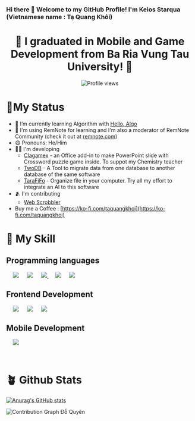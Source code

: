 ### Hi there 👋 Welcome to my GitHub Profile! I'm Keios Starqua (Vietnamese name : Tạ Quang Khôi)

<h1 align="center"> 🔭 I graduated in Mobile and Game Development from Ba Ria Vung Tau University! 👋 </h1>

<!-- count from Mar 21, 2022 -->
<div align = "center">

![Profile views](https://komarev.com/ghpvc/?username=taquangkhoi)

</div>

# 🤘My Status

- 🌱 I’m currently learning Algorithm with [Hello, Algo](https://www.hello-algo.com)
- 📝 I'm using RemNote for learning and I'm also a moderator of RemNote Community (check it out at [remnote.com](https://www.remnote.com/))
- 😄 Pronouns: He/Him
- 👨‍💻 I'm developing
  - [Clagamex](https://github.com/TaQuangKhoi/Clagamex) - an Office add-in to make PowerPoint slide with Crossword puzzle game inside. To suppot my Chemistry teacher  
  - [TwoDB](https://github.com/TaQuangKhoi/twodb) - A Tool to migrate data from one database to another database of the same software
  - [TaraFiFo](https://github.com/TaQuangKhoi/TaraFiFo) - Organize file in your computer. Try all my effort to integrate an AI to this software
- 🫂 I'm contributing
  - [Web Scrobbler](https://github.com/web-scrobbler/web-scrobbler)
- Buy me a Coffee : [https://ko-fi.com/taquangkhoi](https://ko-fi.com/taquangkhoi)

# 🥰 My Skill

## Programming languages

<p align="left">
	&emsp;
	<!-- JavaScript -->
	<img src="https://img.shields.io/badge/javascript%20-%23323330.svg?&style=for-the-badge&logo=javascript&logoColor=%23F7DF1E"/>
	&emsp;
	<!-- Java -->
	<img src="https://img.shields.io/badge/java-%23ED8B00.svg?&style=for-the-badge&logo=java&logoColor=white"/>
	&emsp;
	<!-- PHP 
	<img src="https://img.shields.io/badge/php-%23777BB4.svg?&style=for-the-badge&logo=php&logoColor=white"/>
	-->
	<!-- PyThon -->
	<a href="https://www.python.org/" target="_blank">
	  <img src="https://img.shields.io/badge/python%20-%2314354C.svg?&style=for-the-badge&logo=python&logoColor=white"/>
	</a>
	&emsp;
	<!-- C
	<img src="https://img.shields.io/badge/c%20-%2300599C.svg?&style=for-the-badge&logo=c&logoColor=white"/>
	-->
	<!-- C++ 
	<img src="https://img.shields.io/badge/c++%20-%2300599C.svg?&style=for-the-badge&logo=c%2B%2B&ogoColor=white"/>
	&emsp;
	-->
	<!-- C# -->
	<img src="https://img.shields.io/badge/c%23%20-%23239120.svg?&style=for-the-badge&logo=c-sharp&logoColor=white"/>
 	&emsp;
	<!-- Apache Groovy -->
	<img src="https://img.shields.io/badge/Apache%20Groovy-4298B8.svg?style=for-the-badge&logo=Apache+Groovy&logoColor=white"/>
 	&emsp;
</p>

## Frontend Development

<p align="left"> 
  &emsp;
  <!-- HTML 5 -->
	<img src="https://img.shields.io/badge/html5%20-%23E34F26.svg?&style=for-the-badge&logo=html5&logoColor=white"/>  
  &emsp;
  <!-- CSS -->
	<img src="https://img.shields.io/badge/css3%20-%231572B6.svg?&style=for-the-badge&logo=css3&logoColor=white"/>
  &emsp;
  <!-- Bootstrap 
  <img src="https://img.shields.io/badge/bootstrap%20-%23563D7C.svg?&style=for-the-badge&logo=bootstrap&logoColor=white"/>
  &emsp;
  -->
  <!-- Angular 
  <img src="https://img.shields.io/badge/angular%20-%23DD0031.svg?&style=for-the-badge&logo=angular&logoColor=white"/>
  &emsp;
  -->
  <!-- React -->
  <img src="https://img.shields.io/badge/react-%2320232a.svg?style=for-the-badge&logo=react&logoColor=%2361DAFB"/>
  &emsp;
  <!-- WordPress
  <img src="https://img.shields.io/badge/WordPress-%23117AC9.svg?style=for-the-badge&logo=WordPress&logoColor=white"/>
  -->
</p>

<!--
## Backend Development
<p align="left">
  &emsp;
  <img src="https://img.shields.io/badge/symfony-%23000000.svg?style=for-the-badge&logo=symfony&logoColor=white"/>
  &emsp;
  <img src="https://img.shields.io/badge/laravel-%23FF2D20.svg?style=for-the-badge&logo=laravel&logoColor=white"/>
  &emsp;
  <img src="https://img.shields.io/badge/spring-%236DB33F.svg?style=for-the-badge&logo=spring&logoColor=white"/>
  &emsp;
  <img src="https://img.shields.io/badge/django-%23092E20.svg?style=for-the-badge&logo=django&logoColor=white"/>
</p>
-->

## Mobile Development

<p align="left"> 
  &emsp; 
	<img src="https://img.shields.io/badge/Android-3DDC84?style=for-the-badge&logo=android&logoColor=white"/>
</p>

<!--
## Databases
<p align="left">
  &emsp;
  <img src ="https://img.shields.io/badge/postgres-%23316192.svg?&style=for-the-badge&logo=postgresql&logoColor=white"/>
  &emsp;
  <img src ="https://img.shields.io/badge/MongoDB-%234ea94b.svg?&style=for-the-badge&logo=mongodb&logoColor=white"/>
  &emsp;
  <img src="https://img.shields.io/badge/mysql-%2300f.svg?&style=for-the-badge&logo=mysql&logoColor=white"/></a>
</p>
-->

<!--
**TaQuangKhoi/taquangkhoi** is a ✨ _special_ ✨ repository because its `README.md` (this file) appears on your GitHub profile.

Here are some ideas to get you started:

- 👯 I’m looking to collaborate on ...
- 🤔 I’m looking for help with ...
- 💬 Ask me about ...
- 📫 How to reach me: ...
- ⚡ Fun fact: ...
-->
<br>

# 🪴 Github Stats

[![Anurag's GitHub stats](https://github-readme-stats.vercel.app/api?username=TaQuangKhoi)](https://github.com/anuraghazra/github-readme-stats)

![Contribution Graph Đỗ Quyên](https://github-readme-activity-graph.vercel.app/graph?username=taquangkhoi&theme=github-compact&days=30)

<!--
<div align="left">

<img src="https://github-readme-stats.vercel.app/api/top-langs?username=taquangkhoi&show_icons=true&locale=en&line_height=20&title_color=f69673"
     alt="taquangkhoi-top-langs"
/>
</div>

<img width="400"
     height="200"
     src="https://github-readme-stats.vercel.app/api?username=taquangkhoi&show_icons=true&hide_border=false&line_height=25&title_color=f69673&icon_color=e2a7a2&show_owner=true"
     alt="taquangkhoi-github-stats"
/>

<br> -->

<!-- Đỗ Quyên - 07/12/2006 -->
